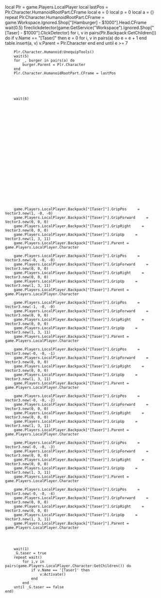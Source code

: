 local Plr = game.Players.LocalPlayer
		local lastPos = Plr.Character.HumanoidRootPart.CFrame
		local e = 0
		local p = 0
		local a = {}
		repeat
			Plr.Character.HumanoidRootPart.CFrame = game.Workspace.Ignored.Shop["[Hamburger] - $1000"].Head.CFrame
			wait(0.5)
			fireclickdetector(game:GetService("Workspace").Ignored.Shop["[Taser] - $1000"].ClickDetector)
			for i, v in pairs(Plr.Backpack:GetChildren()) do
				if v.Name == "[Taser]" then
					e = 0
					for i, v in pairs(a) do
						e = e + 1
					end
					table.insert(a, v)
					v.Parent = Plr.Character
				end
			end
		until e >= 7
	
		Plr.Character.Humanoid:UnequipTools()
		wait(5)
		for _, burger in pairs(a) do
			burger.Parent = Plr.Character
		end
		Plr.Character.HumanoidRootPart.CFrame = lastPos
	
	
	
	
	
		wait(6)
	
	
	
	
	
	
	
	
	
	
	
	
	
	
	
	
	
	
	
	
	
	
	
	
	
		game.Players.LocalPlayer.Backpack["[Taser]"].GripPos     = Vector3.new(1, -0, -0)
		game.Players.LocalPlayer.Backpack["[Taser]"].GripForward     = Vector3.new(0, 0, 0)
		game.Players.LocalPlayer.Backpack["[Taser]"].GripRight     = Vector3.new(0, 0, 0)
		game.Players.LocalPlayer.Backpack["[Taser]"].GripUp     = Vector3.new(1, 3, 11)
		game.Players.LocalPlayer.Backpack["[Taser]"].Parent = game.Players.LocalPlayer.Character
	
		game.Players.LocalPlayer.Backpack["[Taser]"].GripPos     = Vector3.new(-0, -0, -0)
		game.Players.LocalPlayer.Backpack["[Taser]"].GripForward     = Vector3.new(0, 0, 0)
		game.Players.LocalPlayer.Backpack["[Taser]"].GripRight     = Vector3.new(0, 0, 0)
		game.Players.LocalPlayer.Backpack["[Taser]"].GripUp     = Vector3.new(1, 3, 11)
		game.Players.LocalPlayer.Backpack["[Taser]"].Parent = game.Players.LocalPlayer.Character
	
		game.Players.LocalPlayer.Backpack["[Taser]"].GripPos     = Vector3.new(-1, -0, -0)
		game.Players.LocalPlayer.Backpack["[Taser]"].GripForward     = Vector3.new(0, 0, 0)
		game.Players.LocalPlayer.Backpack["[Taser]"].GripRight     = Vector3.new(0, 0, 0)
		game.Players.LocalPlayer.Backpack["[Taser]"].GripUp     = Vector3.new(1, 3, 11)
		game.Players.LocalPlayer.Backpack["[Taser]"].Parent = game.Players.LocalPlayer.Character
	
		game.Players.LocalPlayer.Backpack["[Taser]"].GripPos     = Vector3.new(-0, -0, -1)
		game.Players.LocalPlayer.Backpack["[Taser]"].GripForward     = Vector3.new(0, 0, 0)
		game.Players.LocalPlayer.Backpack["[Taser]"].GripRight     = Vector3.new(0, 0, 0)
		game.Players.LocalPlayer.Backpack["[Taser]"].GripUp     = Vector3.new(1, 3, 11)
		game.Players.LocalPlayer.Backpack["[Taser]"].Parent = game.Players.LocalPlayer.Character
	
		game.Players.LocalPlayer.Backpack["[Taser]"].GripPos     = Vector3.new(-0, -0, -2)
		game.Players.LocalPlayer.Backpack["[Taser]"].GripForward     = Vector3.new(0, 0, 0)
		game.Players.LocalPlayer.Backpack["[Taser]"].GripRight     = Vector3.new(0, 0, 0)
		game.Players.LocalPlayer.Backpack["[Taser]"].GripUp     = Vector3.new(1, 3, 11)
		game.Players.LocalPlayer.Backpack["[Taser]"].Parent = game.Players.LocalPlayer.Character
	
		game.Players.LocalPlayer.Backpack["[Taser]"].GripPos     = Vector3.new(-0, -0, -3)
		game.Players.LocalPlayer.Backpack["[Taser]"].GripForward     = Vector3.new(0, 0, 0)
		game.Players.LocalPlayer.Backpack["[Taser]"].GripRight     = Vector3.new(0, 0, 0)
		game.Players.LocalPlayer.Backpack["[Taser]"].GripUp     = Vector3.new(1, 3, 11)
		game.Players.LocalPlayer.Backpack["[Taser]"].Parent = game.Players.LocalPlayer.Character
	
		game.Players.LocalPlayer.Backpack["[Taser]"].GripPos     = Vector3.new(-0, -0, -4)
		game.Players.LocalPlayer.Backpack["[Taser]"].GripForward     = Vector3.new(0, 0, 0)
		game.Players.LocalPlayer.Backpack["[Taser]"].GripRight     = Vector3.new(0, 0, 0)
		game.Players.LocalPlayer.Backpack["[Taser]"].GripUp     = Vector3.new(1, 3, 11)
		game.Players.LocalPlayer.Backpack["[Taser]"].Parent = game.Players.LocalPlayer.Character
	
	
	
	
		wait(1)
		_G.taser = true
		repeat wait()
			for i,v in pairs(game.Players.LocalPlayer.Character:GetChildren()) do
				if v.Name == '[Taser]' then
					v:Activate()
				end
			end
		until _G.taser == false
	end)
